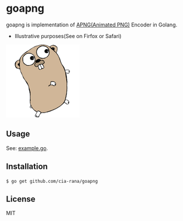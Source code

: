# goapng
goapng is implementation of [APNG(Animated PNG)](https://developer.mozilla.org/en-US/docs/Mozilla/Tech/APNG) Encoder in Golang.

- Illustrative purposes(See on Firfox or Safari)  

![animated_gopher](_example/res/animated_gopher.png)

## Usage
See: [example.go](_example/example.go).

## Installation
``$ go get github.com/cia-rana/goapng``

## License
MIT
